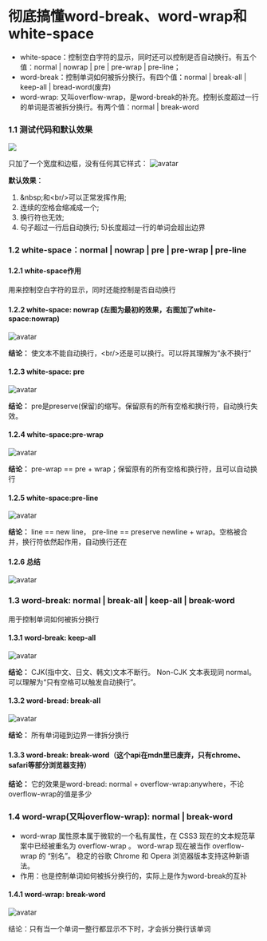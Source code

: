# 彻底搞懂word-break、word-wrap和white-space

- white-space：控制空白字符的显示，同时还可以控制是否自动换行。有五个值：normal | nowrap | pre | pre-wrap | pre-line；
- word-break：控制单词如何被拆分换行。有四个值：normal | break-all | keep-all | bread-word(废弃)
- word-wrap: 又叫overflow-wrap，是word-break的补充。控制长度超过一行的单词是否被拆分换行。有两个值：normal | break-word

### 1.1 测试代码和默认效果

![](https://gitee.com/ahuang6027/blog-images/raw/master/images/clipboard10.png)

只加了一个宽度和边框，没有任何其它样式：
![avatar](https://gitee.com/ahuang6027/blog-images/raw/master/images/clipboard2.png)

__默认效果__：

1) \&nbsp;和\<br/>可以正常发挥作用;
2) 连续的空格会缩减成一个;
3) 换行符也无效;
4) 句子超过一行后自动换行; 5)长度超过一行的单词会超出边界

### 1.2 white-space：normal | nowrap | pre | pre-wrap | pre-line

#### 1.2.1 white-space作用

用来控制空白字符的显示，同时还能控制是否自动换行

#### 1.2.2 white-space: nowrap (左图为最初的效果，右图加了white-space:nowrap)

![avatar](https://gitee.com/ahuang6027/blog-images/raw/master/images/clipboard3.png)

__结论：__ 使文本不能自动换行，\<br/>还是可以换行。可以将其理解为“永不换行”

#### 1.2.3 white-space: pre

![avatar](https://gitee.com/ahuang6027/blog-images/raw/master/images/clipboard4.png)

__结论：__ pre是preserve(保留)的缩写。保留原有的所有空格和换行符，自动换行失效。

#### 1.2.4 white-space:pre-wrap

![avatar](https://gitee.com/ahuang6027/blog-images/raw/master/images/clipboard5.png)

__结论：__ pre-wrap == pre + wrap；保留原有的所有空格和换行符，且可以自动换行

#### 1.2.5 white-space:pre-line

![avatar](https://gitee.com/ahuang6027/blog-images/raw/master/images/clipboard6.png)

__结论：__ line == new line， pre-line == preserve newline + wrap。空格被合并，换行符依然起作用，自动换行还在

#### 1.2.6 总结

![avatar](https://gitee.com/ahuang6027/blog-images/raw/master/images/clipboard7.png)

### 1.3 word-break: normal | break-all | keep-all | break-word

用于控制单词如何被拆分换行

#### 1.3.1 word-break: keep-all

![avatar](https://gitee.com/ahuang6027/blog-images/raw/master/images/clipboard8.png)

__结论：__ CJK(指中文、日文、韩文)文本不断行。 Non-CJK 文本表现同 normal。可以理解为“只有空格可以触发自动换行”。

#### 1.3.2 word-bread: break-all

![avatar](https://gitee.com/ahuang6027/blog-images/raw/master/images/clipboard9.png)

__结论：__ 所有单词碰到边界一律拆分换行

#### 1.3.3 word-break: break-word（这个api在mdn里已废弃，只有chrome、safari等部分浏览器支持）

__结论：__ 它的效果是word-bread: normal + overflow-wrap:anywhere，不论overflow-wrap的值是多少

### 1.4 word-wrap(又叫overflow-wrap): normal | break-word

- word-wrap 属性原本属于微软的一个私有属性，在 CSS3 现在的文本规范草案中已经被重名为 overflow-wrap 。 word-wrap 现在被当作 overflow-wrap 的 “别名”。 稳定的谷歌 Chrome 和 Opera 浏览器版本支持这种新语法。
- 作用：也是控制单词如何被拆分换行的，实际上是作为word-break的互补

#### 1.4.1 word-wrap: break-word

![avatar](https://gitee.com/ahuang6027/blog-images/raw/master/images/clipboard10.png)

结论：只有当一个单词一整行都显示不下时，才会拆分换行该单词
